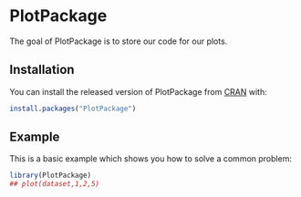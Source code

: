 # PlotPackage

<!-- badges: start -->
<!-- badges: end -->

The goal of PlotPackage is to store our code for our plots.

## Installation

You can install the released version of PlotPackage from [CRAN](https://CRAN.R-project.org) with:

``` r
install.packages("PlotPackage")
```

## Example

This is a basic example which shows you how to solve a common problem:

``` r
library(PlotPackage)
## plot(dataset,1,2,5)
```

